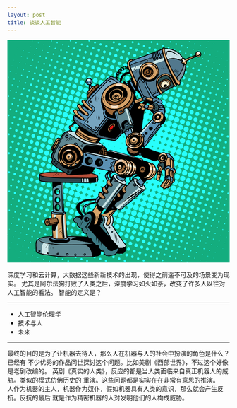 ```yaml
---
layout: post
title: 谈谈人工智能
---
```

![人工智能](/img/shutterstock.jpg)

深度学习和云计算，大数据这些新新技术的出现，使得之前遥不可及的场景变为现实。
尤其是阿尔法狗打败了人类之后，深度学习如火如荼，改变了许多人以往对人工智能的看法。
智能的定义是？  

---

* 人工智能伦理学
* 技术与人
* 未来

---

最终的目的是为了让机器去待人，那么人在机器与人的社会中扮演的角色是什么？已经有
不少优秀的作品问世探讨这个问题。比如美剧《西部世界》，不过这个好像是老剧改编的。
英剧《真实的人类》，反应的都是当人类面临来自真正机器人的威胁。类似的模式仿佛历史的
重演。这些问题都是实实在在非常有意思的推演。  
人作为机器的主人，机器作为奴仆，假如机器具有人类的意识，那么就会产生反抗。反抗的最后
就是作为精密机器的人对发明他们的人构成威胁。